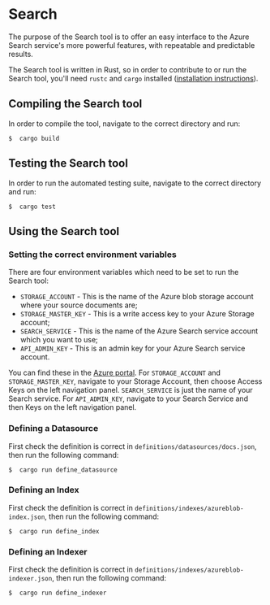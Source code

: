 # Search

The purpose of the Search tool is to offer an easy interface to the Azure Search service's more powerful features, with repeatable and predictable results.

The Search tool is written in Rust, so in order to contribute to or run the Search tool, you'll need `rustc` and `cargo` installed ([installation instructions](https://doc.rust-lang.org/cargo/getting-started/installation.html)).

## Compiling the Search tool

In order to compile the tool, navigate to the correct directory and run:

```
$  cargo build
```

## Testing the Search tool

In order to run the automated testing suite, navigate to the correct directory and run:

```
$  cargo test
```

## Using the Search tool

### Setting the correct environment variables

There are four environment variables which need to be set to run the Search tool:

- `STORAGE_ACCOUNT` - This is the name of the Azure blob storage account where your source documents are;
- `STORAGE_MASTER_KEY` - This is a write access key to your Azure Storage account;
- `SEARCH_SERVICE` - This is the name of the Azure Search service account which you want to use;
- `API_ADMIN_KEY` - This is an admin key for your Azure Search service account.

You can find these in the [Azure portal](https://portal.azure.com). For `STORAGE_ACCOUNT` and `STORAGE_MASTER_KEY`, navigate to your Storage Account, then choose Access Keys on the left navigation panel. `SEARCH_SERVICE` is just the name of your Search service. For `API_ADMIN_KEY`, navigate to your Search Service and then Keys on the left navigation panel.

### Defining a Datasource

First check the definition is correct in `definitions/datasources/docs.json`, then run the following command:

```
$  cargo run define_datasource
```

### Defining an Index

First check the definition is correct in `definitions/indexes/azureblob-index.json`, then run the following command:

```
$  cargo run define_index
```

### Defining an Indexer

First check the definition is correct in `definitions/indexes/azureblob-indexer.json`, then run the following command:

```
$  cargo run define_indexer
```
